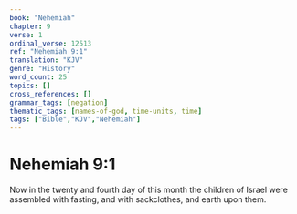 ```yaml
---
book: "Nehemiah"
chapter: 9
verse: 1
ordinal_verse: 12513
ref: "Nehemiah 9:1"
translation: "KJV"
genre: "History"
word_count: 25
topics: []
cross_references: []
grammar_tags: [negation]
thematic_tags: [names-of-god, time-units, time]
tags: ["Bible","KJV","Nehemiah"]
---
```


# Nehemiah 9:1

Now in the twenty and fourth day of this month the children of Israel were assembled with fasting, and with sackclothes, and earth upon them.
